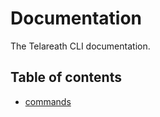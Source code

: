 # Documentation

The Telareath CLI documentation.

## Table of contents

- [commands](./commands/README.md)
